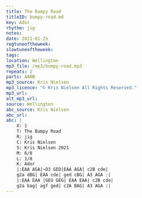 ```yaml
---
title: The Bumpy Road
titleID: bumpy-road.md
key: Ador
rhythm: jig
notes:
date: 2021-01-25
regtuneoftheweek:
slowtuneoftheweek:
tags:
location: Wellington
mp3_file: /mp3/bumpy-road.mp3
repeats: 2
parts: AABB
mp3_source: Kris Nielsen
mp3_licence: "© Kris Nielsen All Rights Reserved."
mp3_url:
alt_mp3_url:
source: Wellington
abc_source: Kris Nielsen
abc_url:
abc: |
    X: 1
    T: The Bumpy Road
    R: jig
    C: Kris Nielsen
    S: Kris Nielsen 2021
    M: 6/8
    L: 1/8
    K: Ador
    |:EAA AGA|~D3 GED|EAA AGA| c2B cde| 
    g2a dBG| EAA cde| ged cBG| A3 AGA :|
    |:EAA EAA |GEG GEG| EAA EAA| c2B cde|
    g2a bag| agf ged| c2A BAG| A3 AGA :|
---
```

